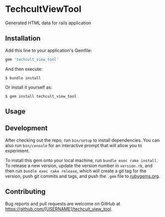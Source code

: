 # TechcultViewTool
Generated HTML data for rails application

## Installation

Add this line to your application's Gemfile:

```ruby
gem 'techcult_view_tool'
```

And then execute:

    $ bundle install

Or install it yourself as:

    $ gem install techcult_view_tool

## Usage

## Development

After checking out the repo, run `bin/setup` to install dependencies. You can also run `bin/console` for an interactive prompt that will allow you to experiment.

To install this gem onto your local machine, run `bundle exec rake install`. To release a new version, update the version number in `version.rb`, and then run `bundle exec rake release`, which will create a git tag for the version, push git commits and tags, and push the `.gem` file to [rubygems.org](https://rubygems.org).

## Contributing

Bug reports and pull requests are welcome on GitHub at https://github.com/[USERNAME]/techcult_view_tool.

